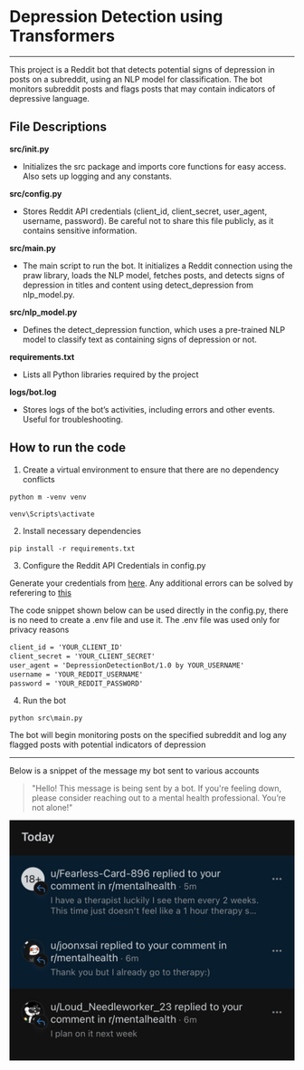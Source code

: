# Depression Detection using Transformers
---

This project is a Reddit bot that detects potential signs of depression in posts on a subreddit, using an NLP model for classification. The bot monitors subreddit posts and flags posts that may contain indicators of depressive language.


## File Descriptions
**src/__init__.py**
- Initializes the src package and imports core functions for easy access. Also sets up logging and any constants.

**src/config.py**
- Stores Reddit API credentials (client_id, client_secret, user_agent, username, password). Be careful not to share this file publicly, as it contains sensitive information.

**src/main.py** 
- The main script to run the bot. It initializes a Reddit connection using the praw library, loads the NLP model, fetches posts, and detects signs of depression in titles and content using detect_depression from nlp_model.py.

**src/nlp_model.py**
- Defines the detect_depression function, which uses a pre-trained NLP model to classify text as containing signs of depression or not.

**requirements.txt**
- Lists all Python libraries required by the project

**logs/bot.log**
- Stores logs of the bot’s activities, including errors and other events. Useful for troubleshooting.

## How to run the code

1) Create a virtual environment to ensure that there are no dependency conflicts
```
python m -venv venv
```

```
venv\Scripts\activate
```

2) Install necessary dependencies 
```
pip install -r requirements.txt
```

3) Configure the Reddit API Credentials in config.py

Generate your credentials from [here](https://www.reddit.com/prefs/apps). Any additional errors can be solved by referering to [this](https://praw.readthedocs.io/en/stable/getting_started/authentication.html)

The code snippet shown below can be used directly in the config.py, there is no need to create a .env file and use it. The .env file was used only for privacy reasons

```
client_id = 'YOUR_CLIENT_ID'
client_secret = 'YOUR_CLIENT_SECRET'
user_agent = 'DepressionDetectionBot/1.0 by YOUR_USERNAME'
username = 'YOUR_REDDIT_USERNAME'
password = 'YOUR_REDDIT_PASSWORD'
```

4) Run the bot 

```
python src\main.py
```

The bot will begin monitoring posts on the specified subreddit and log any flagged posts with potential indicators of depression

----

Below is a snippet of the message my bot sent to various accounts 

> "Hello! This message is being sent by a bot. If you're feeling down, please consider reaching out to a mental health professional. You’re not alone!"

![Replies from users who got the message](image.png)
